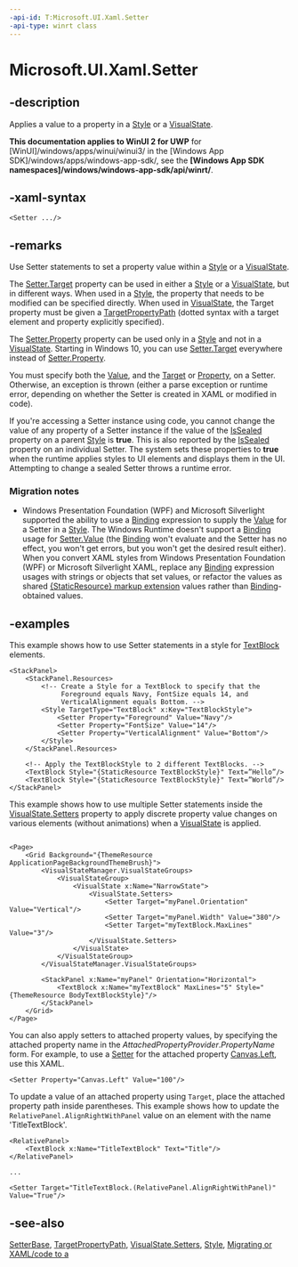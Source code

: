 ```yaml
---
-api-id: T:Microsoft.UI.Xaml.Setter
-api-type: winrt class
---
```


<!-- Class syntax.
public class Setter : Windows.UI.Xaml.SetterBase, Windows.UI.Xaml.ISetter, Windows.UI.Xaml.ISetter2
-->

# Microsoft.UI.Xaml.Setter

## -description
Applies a value to a property in a [Style](style.md) or a [VisualState](visualstate.md).

**This documentation applies to WinUI 2 for UWP** for [WinUI]/windows/apps/winui/winui3/ in the [Windows App SDK]/windows/apps/windows-app-sdk/, see the **[Windows App SDK namespaces]/windows/windows-app-sdk/api/winrt/**.

## -xaml-syntax
```xaml
<Setter .../>
```


## -remarks
Use Setter statements to set a property value within a [Style](style.md) or a [VisualState](visualstate.md).

The [Setter.Target](setter_target.md) property can be used in either a [Style](style.md) or a [VisualState](visualstate.md), but in different ways. When used in a [Style](style.md), the property that needs to be modified can be specified directly. When used in [VisualState](visualstate.md), the Target property must be given a [TargetPropertyPath](targetpropertypath.md) (dotted syntax with a target element and property explicitly specified).

The [Setter.Property](setter_property.md) property can be used only in a [Style](style.md) and not in a [VisualState](visualstate.md). Starting in Windows 10, you can use [Setter.Target](setter_target.md) everywhere instead of [Setter.Property](setter_property.md).

You must specify both the [Value](setter_value.md), and the [Target](setter_target.md) or [Property](setter_property.md), on a Setter. Otherwise, an exception is thrown (either a parse exception or runtime error, depending on whether the Setter is created in XAML or modified in code).

If you're accessing a Setter instance using code, you cannot change the value of any property of a Setter instance if the value of the [IsSealed](style_issealed.md) property on a parent [Style](style.md) is **true**. This is also reported by the [IsSealed](setterbase_issealed.md) property on an individual Setter. The system sets these properties to **true** when the runtime applies styles to UI elements and displays them in the UI. Attempting to change a sealed Setter throws a runtime error.

### Migration notes

+ Windows Presentation Foundation (WPF) and Microsoft Silverlight supported the ability to use a [Binding](../microsoft.ui.xaml.data/binding.md) expression to supply the [Value](setter_value.md) for a Setter in a [Style](style.md). The Windows Runtime doesn't support a [Binding](../microsoft.ui.xaml.data/binding.md) usage for [Setter.Value](../microsoft.ui.xaml.data/binding.md) (the [Binding](../microsoft.ui.xaml.data/binding.md) won't evaluate and the Setter has no effect, you won't get errors, but you won't get the desired result either). When you convert XAML styles from Windows Presentation Foundation (WPF) or Microsoft Silverlight XAML, replace any [Binding](../microsoft.ui.xaml.data/binding.md) expression usages with strings or objects that set values, or refactor the values as shared [{StaticResource} markup extension](/windows/uwp/xaml-platform/staticresource-markup-extension) values rather than [Binding](../microsoft.ui.xaml.data/binding.md)-obtained values.


## -examples
This example shows how to use Setter statements in a style for [TextBlock](../microsoft.ui.xaml.controls/textblock.md) elements.

```xaml
<StackPanel>
    <StackPanel.Resources>
        <!-- Create a Style for a TextBlock to specify that the
             Foreground equals Navy, FontSize equals 14, and
             VerticalAlignment equals Bottom. -->
        <Style TargetType="TextBlock" x:Key="TextBlockStyle">
            <Setter Property="Foreground" Value="Navy"/>
            <Setter Property="FontSize" Value="14"/>
            <Setter Property="VerticalAlignment" Value="Bottom"/>
        </Style>
    </StackPanel.Resources>
 
    <!-- Apply the TextBlockStyle to 2 different TextBlocks. -->
    <TextBlock Style="{StaticResource TextBlockStyle}" Text=”Hello”/>
    <TextBlock Style="{StaticResource TextBlockStyle}" Text=”World”/>
</StackPanel>

```

This example shows how to use multiple Setter statements inside the [VisualState.Setters](visualstate_setters.md) property to apply discrete property value changes on various elements (without animations) when a [VisualState](visualstate.md) is applied.

```xaml

<Page>
    <Grid Background="{ThemeResource ApplicationPageBackgroundThemeBrush}">
        <VisualStateManager.VisualStateGroups>
            <VisualStateGroup>
                <VisualState x:Name="NarrowState">
                    <VisualState.Setters>
                        <Setter Target="myPanel.Orientation" Value="Vertical"/>
                        <Setter Target="myPanel.Width" Value="380"/>
                        <Setter Target="myTextBlock.MaxLines" Value="3"/>
                    </VisualState.Setters>
                </VisualState>
            </VisualStateGroup>
        </VisualStateManager.VisualStateGroups>
        
        <StackPanel x:Name="myPanel" Orientation="Horizontal">
            <TextBlock x:Name="myTextBlock" MaxLines="5" Style="{ThemeResource BodyTextBlockStyle}"/>
        </StackPanel>
    </Grid>
</Page>

```

You can also apply setters to attached property values, by specifying the attached property name in the *AttachedPropertyProvider*.*PropertyName* form. For example, to use a [Setter](setter.md) for the attached property [Canvas.Left](/windows/winui/api/microsoft.ui.xaml.controls.canvas#xaml-attached-properties), use this XAML.

```xaml
<Setter Property="Canvas.Left" Value="100"/>
```

To update a value of an attached property using `Target`, place the attached property path inside parentheses. This example shows how to update the `RelativePanel.AlignRightWithPanel` value on an element with the name 'TitleTextBlock'. 

```xaml
<RelativePanel>
    <TextBlock x:Name="TitleTextBlock" Text="Title"/>
</RelativePanel>

...

<Setter Target="TitleTextBlock.(RelativePanel.AlignRightWithPanel)" Value="True"/>
```


## -see-also
[SetterBase](setterbase.md), [TargetPropertyPath](targetpropertypath.md), [VisualState.Setters](visualstate_setters.md), [Style](style.md), [Migrating  or  XAML/code to a ](/previous-versions/windows/apps/br229571(v=win.10))

